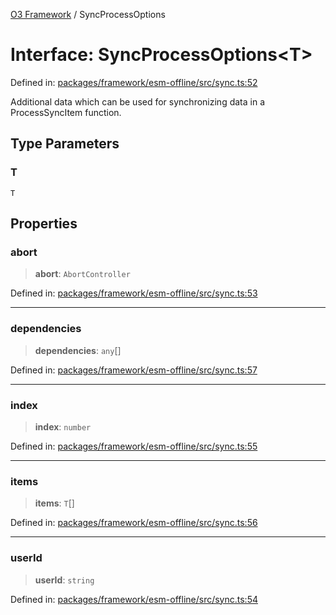 [O3 Framework](../API.md) / SyncProcessOptions

# Interface: SyncProcessOptions\<T\>

Defined in: [packages/framework/esm-offline/src/sync.ts:52](https://github.com/UjjawalPrabhat/openmrs-esm-core/blob/main/packages/framework/esm-offline/src/sync.ts#L52)

Additional data which can be used for synchronizing data in a ProcessSyncItem function.

## Type Parameters

### T

`T`

## Properties

### abort

> **abort**: `AbortController`

Defined in: [packages/framework/esm-offline/src/sync.ts:53](https://github.com/UjjawalPrabhat/openmrs-esm-core/blob/main/packages/framework/esm-offline/src/sync.ts#L53)

***

### dependencies

> **dependencies**: `any`[]

Defined in: [packages/framework/esm-offline/src/sync.ts:57](https://github.com/UjjawalPrabhat/openmrs-esm-core/blob/main/packages/framework/esm-offline/src/sync.ts#L57)

***

### index

> **index**: `number`

Defined in: [packages/framework/esm-offline/src/sync.ts:55](https://github.com/UjjawalPrabhat/openmrs-esm-core/blob/main/packages/framework/esm-offline/src/sync.ts#L55)

***

### items

> **items**: `T`[]

Defined in: [packages/framework/esm-offline/src/sync.ts:56](https://github.com/UjjawalPrabhat/openmrs-esm-core/blob/main/packages/framework/esm-offline/src/sync.ts#L56)

***

### userId

> **userId**: `string`

Defined in: [packages/framework/esm-offline/src/sync.ts:54](https://github.com/UjjawalPrabhat/openmrs-esm-core/blob/main/packages/framework/esm-offline/src/sync.ts#L54)

